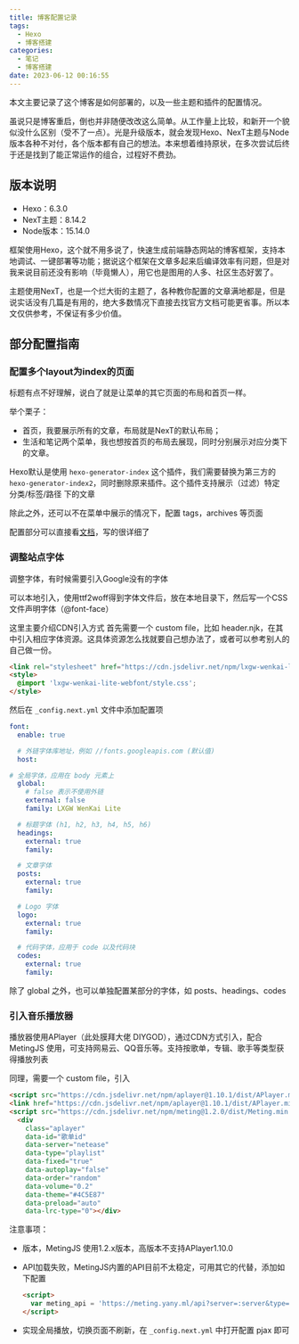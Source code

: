 ```yaml
---
title: 博客配置记录
tags:
  - Hexo
  - 博客搭建
categories:
  - 笔记
  - 博客搭建
date: 2023-06-12 00:16:55
---
```



本文主要记录了这个博客是如何部署的，以及一些主题和插件的配置情况。

<!-- more -->

虽说只是博客重启，倒也并非随便改改这么简单。从工作量上比较，和新开一个貌似没什么区别（受不了一点）。光是升级版本，就会发现Hexo、NexT主题与Node版本各种不对付，各个版本都有自己的想法。本来想着维持原状，在多次尝试后终于还是找到了能正常运作的组合，过程好不费劲。

## 版本说明

- Hexo：6.3.0
- NexT主题：8.14.2
- Node版本：15.14.0

框架使用Hexo，这个就不用多说了，快速生成前端静态网站的博客框架，支持本地调试、一键部署等功能；据说这个框架在文章多起来后编译效率有问题，但是对我来说目前还没有影响（毕竟懒人），用它也是图用的人多、社区生态好罢了。

主题使用NexT，也是一个烂大街的主题了，各种教你配置的文章满地都是，但是说实话没有几篇是有用的，绝大多数情况下直接去找官方文档可能更省事。所以本文仅供参考，不保证有多少价值。

## 部分配置指南

### 配置多个layout为index的页面

标题有点不好理解，说白了就是让菜单的其它页面的布局和首页一样。

举个栗子：

- 首页，我要展示所有的文章，布局就是NexT的默认布局；
- 生活和笔记两个菜单，我也想按首页的布局去展现，同时分别展示对应分类下的文章。

Hexo默认是使用 `hexo-generator-index` 这个插件，我们需要替换为第三方的 `hexo-generator-index2`，同时删除原来插件。这个插件支持展示（过滤）特定 分类/标签/路径 下的文章

除此之外，还可以不在菜单中展示的情况下，配置 tags，archives 等页面

配置部分可以直接看[文档](https://github.com/Jamling/hexo-generator-index2/blob/master/README_zh.md)，写的很详细了

### 调整站点字体

调整字体，有时候需要引入Google没有的字体

可以本地引入，使用ttf2woff得到字体文件后，放在本地目录下，然后写一个CSS文件声明字体（@font-face）

这里主要介绍CDN引入方式
首先需要一个 custom file，比如 header.njk，在其中引入相应字体资源。这具体资源怎么找就要自己想办法了，或者可以参考别人的自己做一份。

```html
<link rel="stylesheet" href="https://cdn.jsdelivr.net/npm/lxgw-wenkai-lite-webfont@1.0.0/style.css"/>
<style>
  @import 'lxgw-wenkai-lite-webfont/style.css';
</style>
```

然后在 `_config.next.yml` 文件中添加配置项

```yml
font:
  enable: true

  # 外链字体库地址，例如 //fonts.googleapis.com (默认值)
  host:

# 全局字体，应用在 body 元素上
  global:
    # false 表示不使用外链
    external: false  
    family: LXGW WenKai Lite

  # 标题字体 (h1, h2, h3, h4, h5, h6)
  headings:
    external: true
    family: 

  # 文章字体
  posts:
    external: true
    family:

  # Logo 字体
  logo:
    external: true
    family:

  # 代码字体，应用于 code 以及代码块
  codes:
    external: true
    family:
```

除了 global 之外，也可以单独配置某部分的字体，如 posts、headings、codes

### 引入音乐播放器

播放器使用APlayer（此处膜拜大佬 DIYGOD），通过CDN方式引入，配合 MetingJS 使用，可支持网易云、QQ音乐等。支持按歌单，专辑、歌手等类型获得播放列表

同理，需要一个 custom file，引入

```html
<script src="https://cdn.jsdelivr.net/npm/aplayer@1.10.1/dist/APlayer.min.js"></script>
<link href="https://cdn.jsdelivr.net/npm/aplayer@1.10.1/dist/APlayer.min.css" rel="stylesheet">
<script src="https://cdn.jsdelivr.net/npm/meting@1.2.0/dist/Meting.min.js"></script>
  <div
    class="aplayer"
    data-id="歌单id"
    data-server="netease"
    data-type="playlist"
    data-fixed="true"
    data-autoplay="false"
    data-order="random"
    data-volume="0.2"
    data-theme="#4C5E87"
    data-preload="auto"
    data-lrc-type="0"></div>
```

注意事项：

- 版本，MetingJS 使用1.2.x版本，高版本不支持APlayer1.10.0
- API加载失败，MetingJS内置的API目前不太稳定，可用其它的代替，添加如下配置
  
  ```html
  <script>
    var meting_api = 'https://meting.yany.ml/api?server=:server&type=:type&id=:id&auth=:auth&r=:r';
  </script>
  ```

- 实现全局播放，切换页面不刷新，在 `_config.next.yml` 中打开配置 pjax 即可

